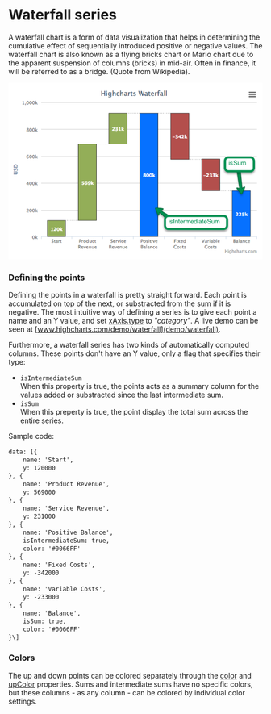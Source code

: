 Waterfall series
================

A waterfall chart is a form of data visualization that helps in determining the cumulative effect of sequentially introduced positive or negative values. The waterfall chart is also known as a flying bricks chart or Mario chart due to the apparent suspension of columns (bricks) in mid-air. Often in finance, it will be referred to as a bridge. (Quote from Wikipedia).

![waterfall.png](waterfall.png)

### Defining the points

Defining the points in a waterfall is pretty straight forward. Each point is accumulated on top of the next, or substracted from the sum if it is negative. The most intuitive way of defining a series is to give each point a name and an Y value, and set [xAxis.type](http://api.highcharts.com/highcharts/xAxis.type) to _"category"_. A live demo can be seen at [www.highcharts.com/demo/waterfall](demo/waterfall).

Furthermore, a waterfall series has two kinds of automatically computed columns. These points don't have an Y value, only a flag that specifies their type:

*   `isIntermediateSum`   
    When this property is true, the points acts as a summary column for the values added or substracted since the last intermediate sum.
*   `isSum`  
    When this preperty is true, the point display the total sum across the entire series.

Sample code:

    
    data: [{
        name: 'Start',
        y: 120000
    }, {
        name: 'Product Revenue',
        y: 569000
    }, {
        name: 'Service Revenue',
        y: 231000
    }, {
        name: 'Positive Balance',
        isIntermediateSum: true,
        color: '#0066FF'
    }, {
        name: 'Fixed Costs',
        y: -342000
    }, {
        name: 'Variable Costs',
        y: -233000
    }, {
        name: 'Balance',
        isSum: true,
        color: '#0066FF'
    }\]

### Colors

The up and down points can be colored separately through the [color](http://api.highcharts.com/highcharts/plotOptions.waterfall.color) and [upColor](http://api.highcharts.com/highcharts/plotOptions.waterfall.upColor) properties. Sums and intermediate sums have no specific colors, but these columns - as any column - can be colored by individual color settings.